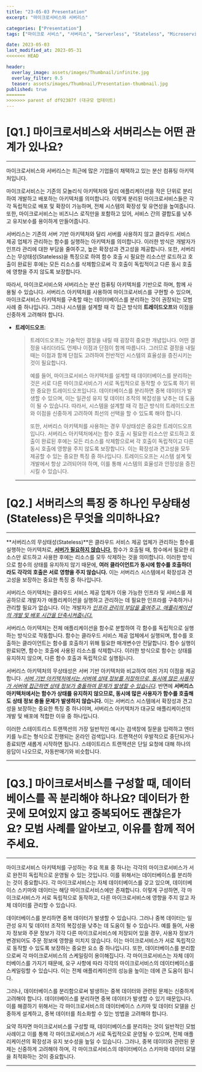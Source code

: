 ```yaml
---
title: "23-05-03 Presentation"
excerpt: "마이크로서비스와 서버리스"

categories: ["Presentation"]
tags: ["마이크로 서비스", "서버리스", "Serverless", "Stateless", "Microservice"]

date: 2023-05-03
last_modified_at: 2023-05-31
<<<<<<< HEAD

header:
  overlay_image: assets/images/Thumbnail/infinite.jpg
  overlay_filter: 0.5 
  teaser: assets/images/Thumbnail/Presentation-thumbnail.jpg
published: true
=======
>>>>>>> parent of df92387f (대규모 업데이트)
---
```


# [Q1.] 마이크로서비스와 서버리스는 어떤 관계가 있나요?

---

마이크로서비스와 서버리스는 최근에 많은 기업들이 채택하고 있는 분산 컴퓨팅 아키텍처입니다.

마이크로서비스는 기존의 모놀리식 아키텍처와 달리 애플리케이션을 작은 단위로 분리하여 개발하고 배포하는 아키텍처를 의미합니다. 이렇게 분리된 마이크로서비스들은 각각 독립적으로 배포 및 확장이 가능하며, 전체 시스템의 확장성 및 유연성을 높여줍니다. 또한, 마이크로서비스는 비즈니스 로직만을 포함하고 있어, 서비스 간의 결합도를 낮추고 유지보수를 용이하게 만들어줍니다.

서버리스는 기존의 서버 기반 아키텍처와 달리 서버를 사용하지 않고 클라우드 서비스 제공 업체가 관리하는 함수를 실행하는 아키텍처를 의미합니다. 이러한 방식은 개발자가 인프라 관리에 대한 부담을 줄여주고, 높은 확장성과 견고성을 제공합니다. 또한, 서버리스는 무상태성(Stateless)을 특징으로 하여 함수 호출 시 필요한 리소스만 로드하고 호출이 완료된 후에는 모든 리소스를 삭제함으로써 각 호출이 독립적이고 다른 동시 호출에 영향을 주지 않도록 보장합니다.

따라서, 마이크로서비스와 서버리스는 분산 컴퓨팅 아키텍처를 기반으로 하며, 함께 사용될 수 있습니다. 서버리스 아키텍처를 사용하여 마이크로서비스를 구현할 수 있으며, 마이크로서비스 아키텍처를 구축할 때는 데이터베이스를 분리하는 것이 권장되는 모범 사례 중 하나입니다. 그러나 시스템을 설계할 때 각 접근 방식의 **트레이드오프**와 이점을 신중하게 고려해야 합니다.

- **트레이드오프**:

  > 트레이드오프는 기술적인 결정을 내릴 때 굉장히 중요한 개념입니다. 어떤 결정을 내리더라도 언제나 이점과 단점이 함께 따릅니다. 그러므로 결정을 내릴 때는 이점과 함께 단점도 고려하여 전반적인 시스템의 효율성을 증진시키는 것이 필요합니다.
  >
  > 예를 들어, 마이크로서비스 아키텍처를 설계할 때 데이터베이스를 분리하는 것은 서로 다른 마이크로서비스가 서로 독립적으로 동작할 수 있도록 하기 위한 중요한 트레이드오프입니다. 데이터베이스를 분리하면 중복 데이터가 발생할 수 있으며, 이는 일관성 유지 및 데이터 조작의 복잡성을 낮추는 데 도움이 될 수 있습니다. 따라서, 시스템을 설계할 때 각 접근 방식의 트레이드오프와 이점을 신중하게 고려하여 최선의 선택을 할 수 있도록 해야 합니다.
  >
  > 또한, 서버리스 아키텍처를 사용하는 경우 무상태성은 중요한 트레이드오프입니다. 서버리스 아키텍처에서는 함수 호출 시 필요한 리소스만 로드하고 호출이 완료된 후에는 모든 리소스를 삭제함으로써 각 호출이 독립적이고 다른 동시 호출에 영향을 주지 않도록 보장합니다. 이는 확장성과 견고성을 모두 제공할 수 있는 중요한 특징 중 하나입니다. 트레이드오프는 시스템 설계 및 개발에서 항상 고려되어야 하며, 이를 통해 시스템의 효율성과 안정성을 증진시킬 수 있습니다.

  ---

# [Q2.] 서버리스의 특징 중 하나인 무상태성(Stateless)은 무엇을 의미하나요?

---

**서버리스의 무상태성(Stateless)**은 클라우드 서비스 제공 업체가 관리하는 함수를 실행하는 아키텍처로, <u>**서버가 필요하지 않습니다**.</u> 함수가 호출될 때, 함수에서 필요한 리소스만 로드하고 사용한 후에는 리소스를 모두 삭제하는 것을 의미합니다. 이러한 방식으로 함수의 상태를 유지하지 않기 때문에, **여러 클라이언트가 동시에 함수를 호출하더라도 각각의 호출은 서로 영향을 주지 않습니다.** 이는 서버리스 시스템에서 확장성과 견고성을 보장하는 중요한 특징 중 하나입니다.

서버리스 아키텍처는 클라우드 서비스 제공 업체가 이용 가능한 인프라 및 서비스를 제공하므로 개발자가 애플리케이션을 실행하고 관리하는 데 필요한 인프라를 구축하거나 관리할 필요가 없습니다. 이는 개발자가 <u>*인프라 관리의 부담을 줄여주고, 애플리케이션의 개발 및 배포 시간을 단축시켜줍니다.*</u>

서버리스 아키텍처는 전체 애플리케이션을 함수로 분할하여 각 함수를 독립적으로 실행하는 방식으로 작동합니다. 함수는 클라우드 서비스 제공 업체에서 실행되며, 함수를 호출하는 클라이언트는 함수를 호출하기 위해 필요한 매개변수만 전달합니다. 함수 실행이 완료되면, 함수는 호출에 사용된 리소스를 삭제합니다. 이러한 방식으로 함수는 상태를 유지하지 않으며, 다른 함수 호출과 독립적으로 실행됩니다.

서버리스 아키텍처의 무상태성은 서버 기반 아키텍처와 비교하여 여러 가지 이점을 제공합니다. *<u>서버 기반 아키텍처에서는 서버에 상태 정보를 저장하므로, 동시에 많은 사용자가 서버에 접근하면 상태 정보가 충돌하여 문제가 발생할 수 있습니다</u>*. 반면에 **서버리스 아키텍처에서는 함수가 상태를 유지하지 않으므로, 동시에 많은 사용자가 함수를 호출해도 상태 정보 충돌 문제가 발생하지 않습니다.** 이는 서버리스 시스템에서 확장성과 견고성을 보장하는 중요한 특징 중 하나이며, 서버리스 아키텍처가 대규모 애플리케이션의 개발 및 배포에 적합한 이유 중 하나입니다.

이러한 스테이트리스 트랜잭션의 가장 일반적인 예시는 검색창에 질문을 입력하고 엔터키를 누르는 형식으로 진행되는 온라인 검색입니다. 트랜잭션이 우발적으로 중단되거나 종료되면 새롭게 시작하면 됩니다. 스테이트리스 트랜잭션은 단일 요청에 대해 하나의 응답이 나오므로, 자동판매기와 비슷합니다.

---

# [Q3.] 마이크로서비스를 구성할 때, 데이터베이스를 꼭 분리해야 하나요? 데이터가 한 곳에 모여있지 않고 중복되어도 괜찮은가요? 모범 사례를 알아보고, 이유를 함께 적어주세요.

---

마이크로서비스 아키텍처를 구성하는 주요 목표 중 하나는 각각의 마이크로서비스가 서로 완전히 독립적으로 운영될 수 있는 것입니다. 이를 위해서는 데이터베이스를 분리하는 것이 중요합니다. 각 마이크로서비스는 자체 데이터베이스를 갖고 있으며, 데이터베이스 스키마와 데이터는 해당 마이크로서비스에만 존재합니다. 이렇게 구성하면, 각 마이크로서비스가 서로 독립적으로 동작하고, 다른 마이크로서비스에 영향을 주지 않고 자체 데이터를 관리할 수 있습니다.

데이터베이스를 분리하면 중복 데이터가 발생할 수 있습니다. 그러나 중복 데이터는 일관성 유지 및 데이터 조작의 복잡성을 낮추는 데 도움이 될 수 있습니다. 예를 들어, 사용자 정보와 주문 정보가 각각 다른 마이크로서비스에 저장되어 있을 경우, 사용자 정보가 변경되어도 주문 정보에 영향을 미치지 않습니다. 이는 마이크로서비스가 서로 독립적으로 동작할 수 있도록 보장하는 중요한 요소 중 하나입니다. 또한, 데이터베이스를 분리함으로써 각 마이크로서비스의 스케일링이 용이해집니다. 각 마이크로서비스는 자체 데이터베이스를 가지기 때문에, 요구 사항에 따라 각각의 마이크로서비스의 데이터베이스를 스케일링할 수 있습니다. 이는 전체 애플리케이션의 성능을 높이는 데에 큰 도움이 됩니다.

그러나, 데이터베이스를 분리함으로써 발생하는 중복 데이터와 관련된 문제는 신중하게 고려해야 합니다. 데이터베이스를 분리하면 중복 데이터가 발생할 수 있기 때문입니다. 이를 해결하기 위해서는 각 마이크로서비스의 데이터베이스 스키마 및 데이터 모델을 신중하게 설계하고, 중복 데이터를 최소화할 수 있는 방법을 고려해야 합니다.

요약 하자면 마이크로서비스를 구성할 때, 데이터베이스를 분리하는 것이 일반적인 모범 사례이고 이를 통해 각 마이크로서비스가 서로 독립적으로 운영될 수 있으며, 전체 애플리케이션의 확장성과 유지 보수성을 높일 수 있습니다. 그러나, 중복 데이터와 관련된 문제는 신중하게 고려해야 하며, 각 마이크로서비스의 데이터베이스 스키마와 데이터 모델을 최적화하는 것이 중요합니다.



---